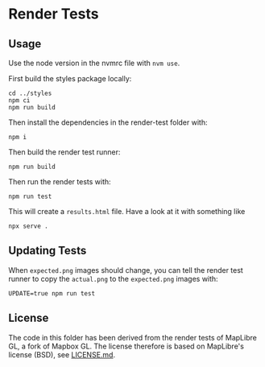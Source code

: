 # Render Tests

## Usage

Use the node version in the nvmrc file with `nvm use`.

First build the styles package locally:

```
cd ../styles
npm ci
npm run build
```

Then install the dependencies in the render-test folder with:

```
npm i
```

Then build the render test runner:

```
npm run build
```

Then run the render tests with:

```
npm run test
```

This will create a `results.html` file. Have a look at it with something like

```
npx serve .
```

## Updating Tests

When `expected.png` images should change, you can tell the render test runner to copy the `actual.png` to the `expected.png` images with:

```
UPDATE=true npm run test
```

## License

The code in this folder has been derived from the render tests of MapLibre GL, a fork of Mapbox GL. The license therefore is based on MapLibre's license (BSD), see [LICENSE.md](./LICENSE.md).
